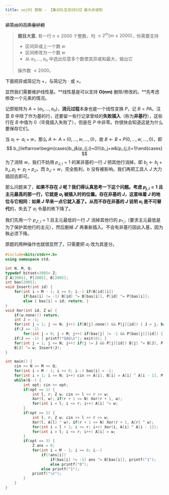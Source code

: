 ```yaml
---
title: uoj91 题解 - 【集训队互测2015】最大异或和
---
```


~~紧策出的高质量好题~~

> **题目大意.** 有一行 $n\le 2000$ 个整数，均 $\le 2^m(m\le 2000)$，你需要支持
>
> - 区间异或上一个数 $w$
> - 区间修改为一个数 $w$
> - 从 $a_1,...,a_n$ 中选出任意多个数使其异或和最大，输出它
>
> 操作数 $\le 2000$。

下面把异或简记为 $+$，与简记为 $\cdot$ 或 $\times$。

显然我们需要维护线性基。**线性基是可以支持 $\mathbf{O(nm)}$ 删除/修改的。**先考虑修改一个元素的情况。

记原矩阵为 $A=(a_1,...,a_n)$，**消元过程**本身也是一个线性变换 $P$，记 $B=PA$。注意 $B$ 中除了作为基的行，还要留一些行记录曾经的**失败插入**（称为**非基行**），这些行在 $B$ 中值为 $0$（毕竟插入失败了），但是在 $P$ 中非零。你很快会知道这是为什么要保存它们。

当 $a_i\leftarrow a_i+w$，那么 $A\leftarrow A +(0,...,w,...,0)$，故 $B\leftarrow B+P(0,...,w,...,0)$，即
$$
b_j\leftarrow\begin{cases}b_j&(p_{j,i}=0)\\b_j+w&(p_{j,i}=1)\end{cases}
$$
为了消除 $w$，我们不妨用 $p_{J,i}=1$ 的某非基的一行 $J$ 把其他行消掉，即 $b_j\leftarrow b_j+b_{J},p_j\leftarrow p_j+p_J$，而 $b_J=w$，完全胜利，$b$ 没有被影响。我们再把工具人 $J$ 大力插回去即可。

那么问题来了，**如果不存在 $\mathbf J$ 呢？**我们得认真思考一下这个问题。考虑 $p_{j,i}=1$ 且主元最高的那一行，它就是 $a_i$ 被插入时的位置。存在非基的 $J$，这意味着 $J$ 的地位与它相同：如果 $J$ 早来一点它就入基了。从而不存在非基的 $J$ 说明 $a_i$ 是**不可替代**的，失去了 $a_i$ 令基的秩下降了。

我们先用一个 $p_{J',i}=1$ 且主元最低的一行 $J'$ 消掉其他行的 $p_{*,i}$（要求主元最低是为了保护其他行的主元），然后删掉 $J'$ 再重新插入。不会有非基行因此入基，因为秩必须下降。

原题的两种操作也就很显然了，只需要把 $a_i$ 改为其差分。

```cpp
#include<bits/stdc++.h>
using namespace std;

int N, M, Q;
typedef bitset<2005> Z;
Z A[2005], P[2005], B[2005];
int bas[2005];
void Insert(int id) {
	for(int i = M - 1; i >= 0; i--) if(B[id][i])
		if(bas[i] != -1) B[id] ^= B[bas[i]], P[id] ^= P[bas[i]];
		else { bas[i] = id; return; }
}
void Xor(int id, Z w) {
	if(w.none()) return;
	int J = -1;
	for(int j = 1; j <= N; j++) if(B[j].none() && P[j][id]) { J = j; break; }
	if(J == -1)
		for(int j = 0; j < M; j++) if(bas[j] != -1 && P[bas[j]][id]) { J = bas[j]; bas[j] = -1; break; }
	if(J == -1) { printf("QAQ\n"); exit(0); }
	for(int j = 1; j <= N; j++) if(j != J && P[j][id]) B[j] ^= B[J], P[j] ^= P[J];
	B[J] ^= w; Insert(J);
}

int main() {
	cin >> N >> M >> Q;
	for(int i = M - 1; i >= 0; i--) bas[i] = -1;
	for(int i = 1; i <= N; i++) cin >> A[i], B[i] = A[i] ^ A[i - 1], P[i][i] = 1, Insert(i);
	while(Q--) {
		int opt; cin >> opt;
		if(opt == 1) {
			int l, r; Z w; cin >> l >> r >> w;
			Xor(l, w); if(r + 1 <= N) Xor(r + 1, w);
			for(int i = l; i <= r; i++) A[i] ^= w;
		}
		if(opt == 2) {
			int l, r; Z w; cin >> l >> r >> w;
			Xor(l, A[l] ^ w); if(r + 1 <= N) Xor(r + 1, A[r] ^ w);
			for(int i = l + 1; i <= r; i++) Xor(i, A[i] ^ A[i - 1]);
			for(int i = l; i <= r; i++) A[i] = w;
		}
		if(opt == 3) {
			Z ans = 0;
			for(int i = M - 1; i >= 0; i--)
				if(!ans[i])
					if(bas[i] != -1) ans ^= B[bas[i]], printf("1");
					else printf("0");
				else printf("1");
			printf("\n");
		}
	}
}
```

